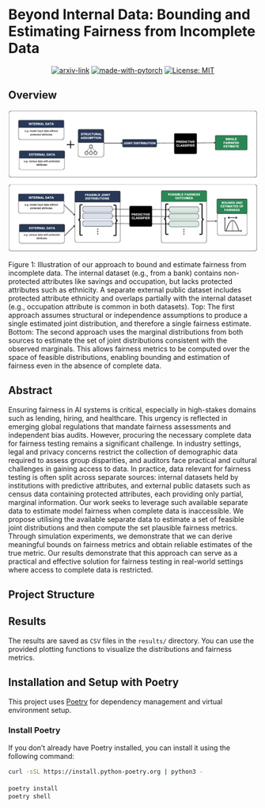 # Beyond Internal Data: Bounding and Estimating Fairness from Incomplete Data

<div align="center">

  [![arxiv-link](https://img.shields.io/badge/Paper-PDF-red?style=flat&logo=arXiv&logoColor=red)](#)
  [![made-with-pytorch](https://img.shields.io/badge/Made%20with-PyTorch-brightgreen)](https://pytorch.org/)
  [![License: MIT](https://img.shields.io/badge/License-MIT-yellow.svg)](https://opensource.org/licenses/MIT)
</div>

## Overview
<p align="center">
  <img src="docs/figs/framework.png" width="600">
</p>
Figure 1: Illustration of our approach to bound and estimate fairness from incomplete data. The
internal dataset (e.g., from a bank) contains non-protected attributes like savings and occupation,
but lacks protected attributes such as ethnicity. A separate external public dataset includes protected
attribute ethnicity and overlaps partially with the internal dataset (e.g., occupation attribute is common
in both datasets). Top: The first approach assumes structural or independence assumptions to produce
a single estimated joint distribution, and therefore a single fairness estimate. Bottom: The second
approach uses the marginal distributions from both sources to estimate the set of joint distributions
consistent with the observed marginals. This allows fairness metrics to be computed over the space of
feasible distributions, enabling bounding and estimation of fairness even in the absence of complete
data.
<br />

## Abstract
Ensuring fairness in AI systems is critical, especially in high-stakes domains such as lending, hiring, and healthcare. This urgency is reflected in emerging global regulations that mandate fairness assessments and independent bias audits. However, procuring the necessary complete data for fairness testing remains a significant challenge. In industry settings, legal and privacy concerns restrict the collection of demographic data required to assess group disparities, and auditors face practical and cultural challenges in gaining access to data. In practice, data relevant for fairness testing is often split across separate sources: internal datasets held by institutions with predictive attributes, and external public datasets such as census data containing protected attributes, each providing only partial, marginal information. Our work seeks to leverage such available separate data to estimate model fairness when complete data is inaccessible. We propose utilising the available separate data to estimate a set of feasible joint distributions and then compute the set plausible fairness metrics. Through simulation experiments, we demonstrate that we can derive meaningful bounds on fairness metrics and obtain reliable estimates of the true metric. Our results demonstrate that this approach can serve as a practical and effective solution for fairness testing in real-world settings where access to complete data is restricted.

## Project Structure


## Results 
The results are saved as `CSV` files in the `results/` directory. You can use the provided plotting functions to visualize the distributions and fairness metrics.

## Installation and Setup with Poetry
This project uses [Poetry](https://python-poetry.org/) for dependency management and virtual environment setup.

### Install Poetry
If you don’t already have Poetry installed, you can install it using the following command:
```bash
curl -sSL https://install.python-poetry.org | python3 -

poetry install
poetry shell
